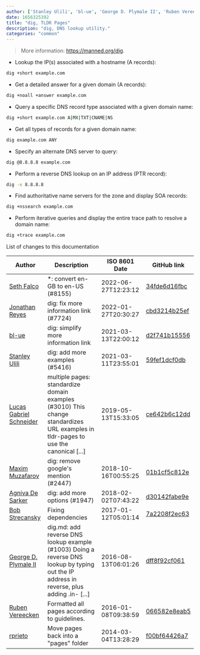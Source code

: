 ```yaml
---
author: ['Stanley Ulili', 'bl-ue', 'George D. Plymale II', 'Ruben Vereecken', 'Agniva De Sarker', 'Jonathan Reyes', 'Maxim Muzafarov', 'Bob Strecansky', 'rprieto', 'Lucas Gabriel Schneider', 'Seth Falco']
date: 1656325392
title: "dig, TLDR Pages"
description: "dig, DNS lookup utility."
categories: "common"
---
```

> More information: <https://manned.org/dig>.

- Lookup the IP(s) associated with a hostname (A records):

```bash
dig +short example.com
```

- Get a detailed answer for a given domain (A records):

```bash
dig +noall +answer example.com
```

- Query a specific DNS record type associated with a given domain name:

```bash
dig +short example.com A|MX|TXT|CNAME|NS
```

- Get all types of records for a given domain name:

```bash
dig example.com ANY
```

- Specify an alternate DNS server to query:

```bash
dig @8.8.8.8 example.com
```

- Perform a reverse DNS lookup on an IP address (PTR record):

```bash
dig -x 8.8.8.8
```

- Find authoritative name servers for the zone and display SOA records:

```bash
dig +nssearch example.com
```

- Perform iterative queries and display the entire trace path to resolve a domain name:

```bash
dig +trace example.com
```
List of changes to this documentation


Author | Description | ISO 8601 Date | GitHub link
------|-----|-----|-----
[Seth Falco](mailto:seth@falco.fun) | *: convert en-GB to en-US (#8155) | 2022-06-27T12:23:12 | [34fde6d16fbc](https://github.com/tldr-pages/tldr/commit/34fde6d16fbc0a3c45fff5903f0fc2597547b1bb)
[Jonathan Reyes](mailto:jreyes33@users.noreply.github.com) | dig: fix more information link (#7724) | 2022-01-27T20:30:27 | [cbd3214b25ef](https://github.com/tldr-pages/tldr/commit/cbd3214b25ef91e2590438cc9669c02f28720ce8)
[bl-ue](mailto:54780737+bl-ue@users.noreply.github.com) | dig: simplify more information link | 2021-03-13T22:00:12 | [d2f741b15556](https://github.com/tldr-pages/tldr/commit/d2f741b15556e713a971d6cb48b6666d985a2be5)
[Stanley Ulili](mailto:25522835+stanulilic@users.noreply.github.com) | dig: add more examples (#5416) | 2021-03-11T23:55:01 | [59fef1dcf0db](https://github.com/tldr-pages/tldr/commit/59fef1dcf0dbb3c461bb517a4923617e3773c27e)
[Lucas Gabriel Schneider](mailto:casdpa@gmail.com) | multiple pages: standardize domain examples (#3010) This change standardizes URL examples in tldr-pages to use the canonical [...] | 2019-05-13T15:33:05 | [ce642b6c12dd](https://github.com/tldr-pages/tldr/commit/ce642b6c12dd502fbe0360732d637357a1c420bf)
[Maxim Muzafarov](mailto:m.muzafarov@gmail.com) | dig: remove google's mention (#2447) | 2018-10-16T00:55:25 | [01b1cf5c812e](https://github.com/tldr-pages/tldr/commit/01b1cf5c812eb5d329e3d68979c17617ca34dcb8)
[Agniva De Sarker](mailto:agnivade@yahoo.co.in) | dig: add more options (#1947) | 2018-02-02T07:43:22 | [d30142fabe9e](https://github.com/tldr-pages/tldr/commit/d30142fabe9ee70d651c106c4d2dd6c03075ad8d)
[Bob Strecansky](mailto:bob.strecansky@gmail.com) | Fixing dependencies | 2017-01-12T05:01:14 | [7a2208f2ec63](https://github.com/tldr-pages/tldr/commit/7a2208f2ec63ed191d74b84241f1a6cf6be27025)
[George D. Plymale II](mailto:georgedp@orbitalimpact.com) | dig.md: add reverse DNS lookup example (#1003) Doing a reverse DNS lookup by typing out the IP address in reverse, plus adding .in- [...] | 2016-08-13T06:01:26 | [dff8f92cf061](https://github.com/tldr-pages/tldr/commit/dff8f92cf06124e2747b48d4f426269072e6fbba)
[Ruben Vereecken](mailto:rubenvereecken@gmail.com) | Formatted all pages according to guidelines. | 2016-01-08T09:38:59 | [066582e8eab5](https://github.com/tldr-pages/tldr/commit/066582e8eab57bce9861cc8d379e158d61f1cc95)
[rprieto](mailto:choicesmade@gmail.com) | Move pages back into a "pages" folder | 2014-03-04T13:28:29 | [f00bf64426a7](https://github.com/tldr-pages/tldr/commit/f00bf64426a792ee3aac792f9c0aec3f8b1eaa7d)

